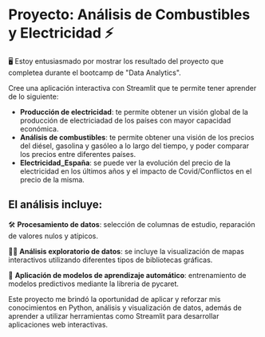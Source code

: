 # Proyecto: Análisis de Combustibles y Electricidad ⚡

🖥️  Estoy entusiasmado por mostrar los resultado del proyecto que completea durante el bootcamp de "Data Analytics".

Cree una aplicación interactiva con Streamlit que te permite tener aprender de lo siguiente:
- **Producción de electricidad**: te permite obtener un visión global de la producción de electriciadad de los países con mayor capacidad económica.
- **Análisis de combustibles**: te permite obtener una visión de los precios del diésel, gasolina y gasóleo a lo largo del tiempo, y poder comparar los precios entre diferentes países.
- **Electricidad_España**: se puede ver la evolución del precio de la electricidad en los últimos años y el impacto de Covid/Conflictos en el precio de la misma.

## El análisis incluye:

🛠️ **Procesamiento de datos**: selección de columnas de estudio, reparación de valores nulos y atípicos. 

👨‍💻 **Análisis exploratorio de datos**: se incluye la visualización de mapas interactivos utilizando diferentes tipos de bibliotecas gráficas. 

🤖 **Aplicación de modelos de aprendizaje automático**: entrenamiento de modelos predictivos mediante la libreria de pycaret. 


Este proyecto me brindó la oportunidad de aplicar y reforzar mis conocimientos en Python, análisis y visualización de datos, además de aprender a utilizar herramientas como Streamlit para desarrollar aplicaciones web interactivas. 
